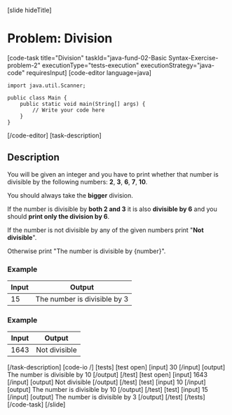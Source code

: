[slide hideTitle]
# Problem: Division
[code-task title="Division" taskId="java-fund-02-Basic Syntax-Exercise-problem-2" executionType="tests-execution" executionStrategy="java-code" requiresInput]
[code-editor language=java]
```
import java.util.Scanner;

public class Main {
    public static void main(String[] args) {
        // Write your code here
    }
}
```
[/code-editor]
[task-description]
## Description

You will be given an integer and you have to print whether that number is divisible by the following numbers: **2**, **3**, **6**, **7**, **10**. 

You should always take the **bigger** division. 

If the number is divisible by **both 2 and 3** it is also **divisible by 6** and you should **print only the division by 6**. 

If the number is not divisible by any of the given numbers print "**Not divisible**". 

Otherwise print "The number is divisible by \{number\}".

### Example
| **Input** | **Output** |
| --- | --- |
| 15 | The number is divisible by 3 |

### Example
| **Input** | **Output** |
| --- | --- |
| 1643 | Not divisible |

[/task-description]
[code-io /]
[tests]
[test open]
[input]
30
[/input]
[output]
The number is divisible by 10
[/output]
[/test]
[test open]
[input]
1643
[/input]
[output]
Not divisible
[/output]
[/test]
[test]
[input]
10
[/input]
[output]
The number is divisible by 10
[/output]
[/test]
[test]
[input]
15
[/input]
[output]
The number is divisible by 3
[/output]
[/test]
[/tests]
[/code-task]
[/slide]